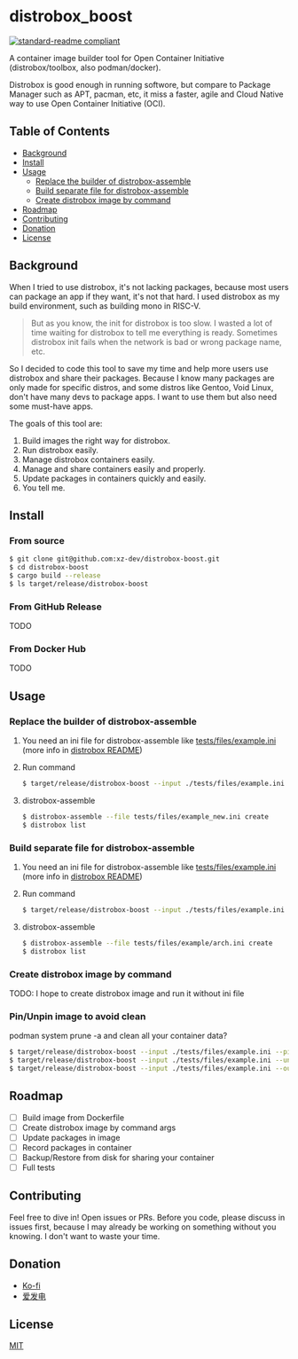 # distrobox_boost

[![standard-readme compliant](https://img.shields.io/badge/readme%20style-standard-brightgreen.svg?style=flat-square)](https://github.com/RichardLitt/standard-readme)

A container image builder tool for Open Container Initiative (distrobox/toolbox, also podman/docker).  

Distrobox is good enough in running softwore, but compare to Package Manager such as APT, pacman, etc, it miss a faster, agile and Cloud Native way to use Open Container Initiative (OCI).

## Table of Contents

- [Background](#background)
- [Install](#install)
- [Usage](#usage)
  - [Replace the builder of distrobox-assemble](#replace-the-builder-of-distrobox-assemble)
  - [Build separate file for distrobox-assemble](#build-separate-file-for-distrobox-assemble)
  - [Create distrobox image by command](#create-distrobox-image-by-command)  
- [Roadmap](#roadmap)
- [Contributing](#contributing)
- [Donation](#donation)
- [License](#license)

## Background

When I tried to use distrobox, it's not lacking packages, because most users can package an app if they want, it's not that hard. I used distrobox as my build environment, such as building mono in RISC-V.

> But as you know, the init for distrobox is too slow. I wasted a lot of time waiting for distrobox to tell me everything is ready. Sometimes distrobox init fails when the network is bad or wrong package name, etc.

So I decided to code this tool to save my time and help more users use distrobox and share their packages. Because I know many packages are only made for specific distros, and some distros like Gentoo, Void Linux, don't have many devs to package apps. I want to use them but also need some must-have apps.   

The goals of this tool are:

1. Build images the right way for distrobox.
2. Run distrobox easily.  
3. Manage distrobox containers easily.
4. Manage and share containers easily and properly.  
5. Update packages in containers quickly and easily.
6. You tell me.

## Install

### From source

```sh
$ git clone git@github.com:xz-dev/distrobox-boost.git
$ cd distrobox-boost
$ cargo build --release
$ ls target/release/distrobox-boost
```

### From GitHub Release

TODO

### From Docker Hub 

TODO

## Usage

### Replace the builder of distrobox-assemble

1. You need an ini file for distrobox-assemble like [tests/files/example.ini](https://github.com/xz-dev/distrobox-boost/blob/main/tests/files/example.ini) (more info in [distrobox README](https://github.com/89luca89/distrobox/blob/main/docs/usage/distrobox-assemble.md))
   
2. Run command
   ```sh
   $ target/release/distrobox-boost --input ./tests/files/example.ini --output ./tests/files/example_new.ini
   ```
3. distrobox-assemble
   ```sh
   $ distrobox-assemble --file tests/files/example_new.ini create
   $ distrobox list
   ```
   
### Build separate file for distrobox-assemble

1. You need an ini file for distrobox-assemble like [tests/files/example.ini](https://github.com/xz-dev/distrobox-boost/blob/main/tests/files/example.ini) (more info in [distrobox README](https://github.com/89luca89/distrobox/blob/main/docs/usage/distrobox-assemble.md))
  
2. Run command
   ```sh
   $ target/release/distrobox-boost --input ./tests/files/example.ini --output-dir ./tests/files/example_out/
   ```
3. distrobox-assemble
   ```sh
   $ distrobox-assemble --file tests/files/example/arch.ini create
   $ distrobox list
   ```

### Create distrobox image by command

TODO: I hope to create distrobox image and run it without ini file

### Pin/Unpin image to avoid clean

podman system prune -a and clean all your container data?

```sh
$ target/release/distrobox-boost --input ./tests/files/example.ini --pin
$ target/release/distrobox-boost --input ./tests/files/example.ini --unpin
$ target/release/distrobox-boost --input ./tests/files/example.ini --output ./tests/files/example_new.ini --pin # It also can use with other args
```

## Roadmap

- [ ] Build image from Dockerfile
- [ ] Create distrobox image by command args  
- [ ] Update packages in image
- [ ] Record packages in container
- [ ] Backup/Restore from disk for sharing your container
- [ ] Full tests

## Contributing

Feel free to dive in! Open issues or PRs. Before you code, please discuss in issues first, because I may already be working on something without you knowing. I don't want to waste your time.

## Donation

- [Ko-fi](https://ko-fi.com/xzdev/goal?g=0)
- [爱发电](https://afdian.net/a/inkflaw) 

## License

[MIT](LICENSE)
